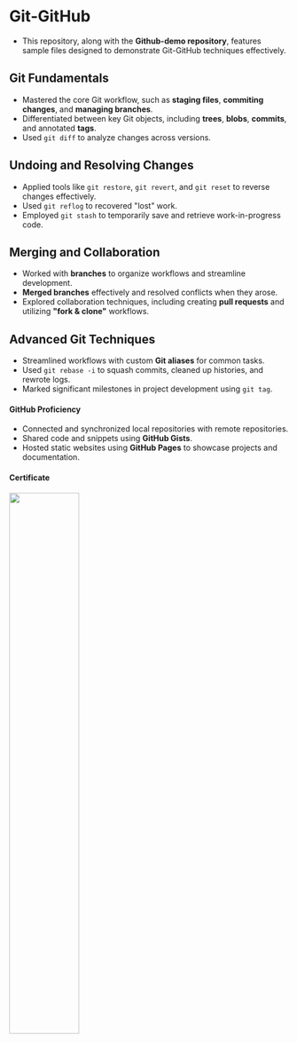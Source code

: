 # Git-GitHub
- This repository, along with the **Github-demo repository**, features sample files designed to demonstrate Git-GitHub techniques effectively.

## Git Fundamentals
- Mastered the core Git workflow, such as **staging files**, **commiting changes**, and **managing branches**.
- Differentiated between key Git objects, including **trees**, **blobs**, **commits**, and annotated **tags**.
- Used `git diff` to analyze changes across versions.

## Undoing and Resolving Changes
- Applied tools like `git restore`, `git revert`, and `git reset` to reverse changes effectively.
- Used `git reflog` to recovered "lost" work.
- Employed `git stash` to temporarily save and retrieve work-in-progress code.

## Merging and Collaboration
- Worked with **branches** to organize workflows and streamline development.
- **Merged branches** effectively and resolved conflicts when they arose.
- Explored collaboration techniques, including creating **pull requests** and utilizing **"fork & clone"** workflows.

## Advanced Git Techniques
- Streamlined workflows with custom **Git aliases** for common tasks.
- Used `git rebase -i` to squash commits, cleaned up histories, and rewrote logs.
- Marked significant milestones in project development using `git tag`.

#### GitHub Proficiency
- Connected and synchronized local repositories with remote repositories.
- Shared code and snippets using **GitHub Gists**.
- Hosted static websites using **GitHub Pages** to showcase projects and documentation.

#### Certificate
<img src="https://udemy-certificate.s3.amazonaws.com/image/UC-e5886aa8-1d96-4959-806a-88e901bfaed4.jpg" width="50%" height="50%">

